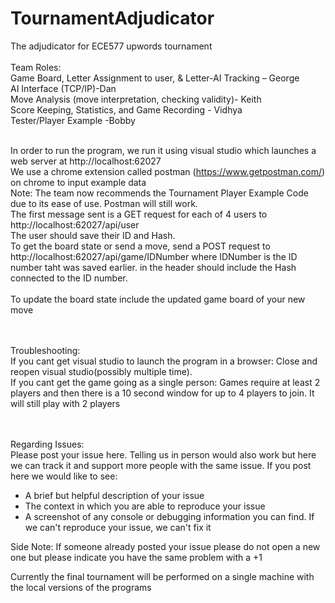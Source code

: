 # TournamentAdjudicator
The adjudicator for ECE577 upwords tournament
</br>
</br>	Team Roles:
</br>	Game Board, Letter Assignment to user, & Letter-AI Tracking – George
</br>	AI Interface (TCP/IP)-Dan
</br>	Move Analysis (move interpretation, checking validity)- Keith
</br>	Score Keeping, Statistics, and Game Recording - Vidhya
</br>	Tester/Player Example -Bobby


</br>	In order to run the program, we run it using visual studio which launches a web server at http://localhost:62027 
</br>	We use a chrome extension called postman (https://www.getpostman.com/) on chrome to input example data
</br> Note: The team now recommends the Tournament Player Example Code due to its ease of use. Postman will still work.
</br>	The first message sent is a GET request for each of 4 users to http://localhost:62027/api/user
</br>	The user should save their ID and Hash.
</br>	To get the board state or send a move, send a POST request to http://localhost:62027/api/game/IDNumber where IDNumber is the ID number taht was saved earlier. in the header should include the Hash connected to the ID number.  
</br> To update the board state include the updated game board of your new move


</br></br> Troubleshooting:
</br> If you cant get visual studio to launch the program in a browser: Close and reopen visual studio(possibly multiple time).
</br> If you cant get the game going as a single person: Games require at least 2 players and then there is a 10 second window for up to 4 players to join. It will still play with 2 players

</br></br>Regarding Issues:
</br>Please post your issue here. Telling us in person would also work but here we can track it and support more people with the same issue. If you post here we would like to see:
* A brief but helpful description of your issue
* The context in which you are able to reproduce your issue
* A screenshot of any console or debugging information you can find. If we can't reproduce your issue, we can't fix it

Side Note: If someone already posted your issue please do not open a new one but please indicate you have the same problem with a +1

Currently the final tournament will be performed on a single machine with the local versions of the programs
<!---
</br></br>Final Tournament
</br>For the final, we will be deploying the system to azure at  hhtp://adjudicator.azurewebsites.net/ on Port 80 (DUH!). Make sure to point your final AI there.
--->
